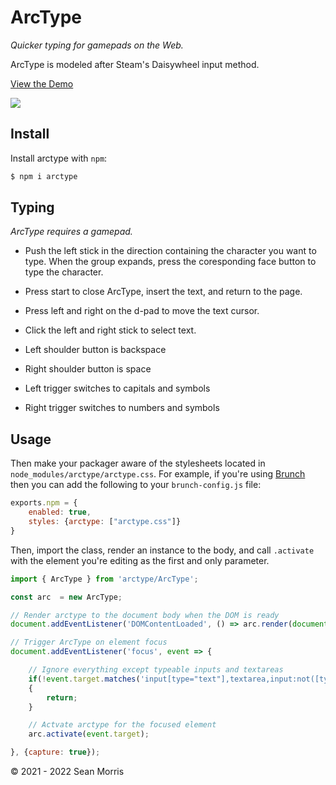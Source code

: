# ArcType

*Quicker typing for gamepads on the Web.*

ArcType is modeled after Steam's Daisywheel input method.

[View the Demo](https://arctype.seanmorr.is/)

[![](https://arctype.seanmorr.is/example.png)](https://arctype.seanmorr.is/)

## Install

Install arctype with `npm`:

```bash
$ npm i arctype
````

## Typing

*ArcType requires a gamepad.*

* Push the left stick in the direction containing the character you want to type. When the group expands, press the coresponding face button to type the character.

* Press start to close ArcType, insert the text, and return to the page.

* Press left and right on the d-pad to move the text cursor.

* Click the left and right stick to select text.

* Left shoulder button is backspace

* Right shoulder button is space

* Left trigger switches to capitals and symbols

* Right trigger switches to numbers and symbols

## Usage

Then make your packager aware of the stylesheets located in `node_modules/arctype/arctype.css`. For example, if you're using [Brunch](https://brunch.io/) then you can add the following to your `brunch-config.js` file:

```js
exports.npm = {
	enabled: true,
	styles: {arctype: ["arctype.css"]}
}
```

Then, import the class, render an instance to the body, and call `.activate` with the element you're editing as the first and only parameter.

```javascript
import { ArcType } from 'arctype/ArcType';

const arc  = new ArcType;

// Render arctype to the document body when the DOM is ready
document.addEventListener('DOMContentLoaded', () => arc.render(document.body));

// Trigger ArcType on element focus
document.addEventListener('focus', event => {

	// Ignore everything except typeable inputs and textareas
	if(!event.target.matches('input[type="text"],textarea,input:not([type])'))
	{
		return;
	}

	// Actvate arctype for the focused element
	arc.activate(event.target);

}, {capture: true});
```

&copy; 2021 - 2022 Sean Morris